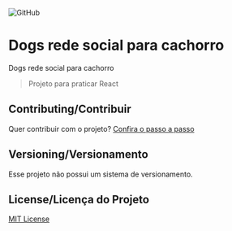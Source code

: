 ![GitHub](https://img.shields.io/github/license/jotaOliver/dias-para-o-ano-novo?style=flat-square)

# Dogs rede social para cachorro

Dogs rede social para cachorro

> Projeto para praticar React

## Contributing/Contribuir

Quer contribuir com o projeto? [Confira o passo a passo](./CONTRIBUTING.md)

## Versioning/Versionamento

Esse projeto não possui um sistema de versionamento.

## License/Licença do Projeto

[MIT License](./LICENSE.md)
